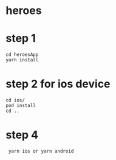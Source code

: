 # heroes

# step 1 
    cd heroesApp
    yarn install

# step 2 for ios device 
    cd ios/
    pod install
    cd ..
 
# step 4   
     yarn ios or yarn android
